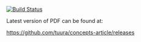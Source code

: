 [![Build Status](https://travis-ci.org/tuura/concepts-article.svg?branch=master)](https://travis-ci.org/tuura/concepts-article)

Latest version of PDF can be found at:

https://github.com/tuura/concepts-article/releases
